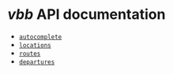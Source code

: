 # *vbb* API documentation

- [`autocomplete`](autocomplete.md)
- [`locations`](locations.md)
- [`routes`](routes.md)
- [`departures`](departures.md)
